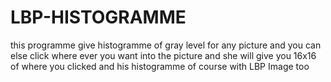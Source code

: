 # LBP-HISTOGRAMME
this programme give histogramme of gray level for any picture and you can else click where ever you want into the picture and she will give you 16x16 of  where you clicked and his histogramme of course with LBP Image too  
